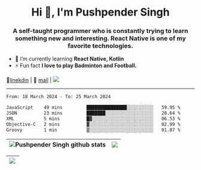 <h1 align="center">Hi 👋, I'm Pushpender Singh</h1>
<h3 align="center">A self-taught programmer who is constantly trying to learn something new and interesting. React Native is one of my favorite technologies.</h3>

- 🌱 I’m currently learning **React Native, Kotlin**
- ⚡ Fun fact **I love to play Badminton and Football.**

👔[linekdin](https://www.linkedin.com/in/pushpender-singh-240061202/) | 📧 [mail](mailto:pushpendersingh694@gmail.com) | 
<a href="https://github.com/pushpender-singh-ap/pushpender-singh-ap">
    <img src="https://komarev.com/ghpvc/?username=pushpender-singh-ap&style=for-the-badge">
</a>


---

<!--START_SECTION:waka-->

```txt
From: 18 March 2024 - To: 25 March 2024

JavaScript    49 mins         ███████████████░░░░░░░░░░   59.95 %
JSON          23 mins         ███████░░░░░░░░░░░░░░░░░░   28.64 %
XML           5 mins          █▓░░░░░░░░░░░░░░░░░░░░░░░   06.53 %
Objective-C   2 mins          ▓░░░░░░░░░░░░░░░░░░░░░░░░   02.99 %
Groovy        1 min           ▒░░░░░░░░░░░░░░░░░░░░░░░░   01.87 %
```

<!--END_SECTION:waka-->


| <a><img align="center" src="https://github-readme-stats-iota-ecru-15.vercel.app/api?username=pushpender-singh-ap&show_icons=true&include_all_commits=true&theme=buefy&hide_border=true" alt="Pushpender Singh github stats" /></a> | <a><img align="center" src="https://github-readme-stats-iota-ecru-15.vercel.app/api/top-langs/?username=pushpender-singh-ap&layout=compact&theme=buefy&hide_border=true" /></a> |
| ------------- | ------------- |

| <a> <img align="left" src="https://github-readme-streak-stats.herokuapp.com/?user=pushpender-singh-ap" /></br> </a> |
| ------------- |
